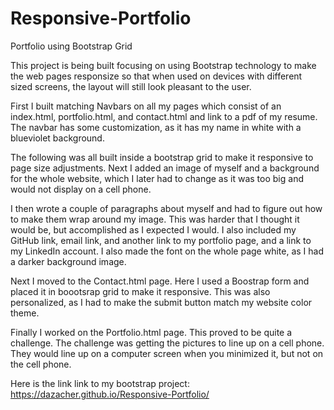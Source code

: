 # Responsive-Portfolio
Portfolio using Bootstrap Grid

This project is being built focusing on using Bootstrap technology to make the web pages responsize so that when used on devices with different sized screens, the layout will still look pleasant to the user.

First I built matching Navbars on all my pages which consist of an index.html, portfolio.html, and contact.html and link to a pdf of my resume. The navbar has some customization, as it has my name in white with a blueviolet background.

The following was all built inside a bootstrap grid to make it responsive to page size adjustments. Next I added an image of myself and a background for the whole website, which I later had to change as it was too big and would not display on a cell phone.

I then wrote a couple of paragraphs about myself and had to figure out how to make them wrap around my image. This was harder that I thought it would be, but accomplished as I expected I would.  I also included my GitHub link, email link, and another link to my portfolio page, and a link to my LinkedIn account. I also made the font on the whole page white, as I had a darker background image.

Next I moved to the Contact.html page. Here I used a Boostrap form and placed it in boootsrap grid to make it responsive.  This was also personalized, as I had to make the submit button match my website color theme.

Finally I worked on the Portfolio.html page.  This proved to be quite a challenge.  The challenge was getting the pictures to line up on a cell phone.  They would line up on a computer screen when you minimized it, but not on the cell phone.

Here is the link link to my bootstrap project: https://dazacher.github.io/Responsive-Portfolio/